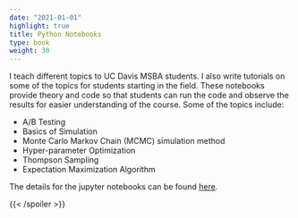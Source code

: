 ```yaml
---
date: "2021-01-01"
highlight: true
title: Python Notebooks
type: book
weight: 30
---
```


I teach different topics to UC Davis MSBA students. I also write tutorials on some of the topics for students starting in the field. These notebooks provide theory and code so that students can run the code and observe the results for easier understanding of the course. Some of the topics include:

<ul>
<li>A/B Testing</li>
<li>Basics of Simulation</li>
<li>Monte Carlo Markov Chain (MCMC) simulation method</li>
<li>Hyper-parameter Optimization</li>
<li>Thompson Sampling</li>
<li>Expectation Maximization Algorithm</li>
</ul>


The details for the jupyter notebooks can be found <a href = "https://github.com/ashutoshnayakIE/tutorials-on-jupyter/edit/master/README.md">here</a>.
<!--

{{< icon name="clock" pack="fas" >}} 1-2 hours per week, for 8 weeks

## Learn

{{< youtube hSPmj7mK6ng >}}

## Quiz

{{< spoiler text="When is a heatmap useful?" >}}
Lorem ipsum dolor sit amet, consectetur adipiscing elit.
{{< /spoiler >}}

{{< spoiler text="Write Plotly code to render a bar chart" >}}
```python
import plotly.express as px
data_canada = px.data.gapminder().query("country == 'Canada'")
fig = px.bar(data_canada, x='year', y='pop')
fig.show()
```
more-->
{{< /spoiler >}}

